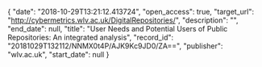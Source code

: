 {
  "date": "2018-10-29T13:21:12.413724", 
  "open_access": true, 
  "target_url": "http://cybermetrics.wlv.ac.uk/DigitalRepositories/", 
  "description": "", 
  "end_date": null, 
  "title": "User Needs and Potential Users of Public Repositories: An integrated analysis", 
  "record_id": "20181029T132112/NNMX0t4P/AJK9Kc9JD0/ZA==", 
  "publisher": "wlv.ac.uk", 
  "start_date": null
}

